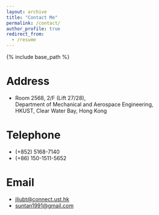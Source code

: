 ```yaml
---
layout: archive
title: "Contact Me"
permalink: /contact/
author_profile: true
redirect_from:
  - /resume
---
```


{% include base_path %}

Address
======
* Room 2568, 2/F (Lift 27/28),  
Department of Mechanical and Aerospace Engineering,  
HKUST, Clear Water Bay, Hong Kong
  
Telephone
======
* (+852) 5168-7140
* (+86) 150-1511-5652
  
Email
======
* jliubt@connect.ust.hk
* suntan1991@gmail.com

